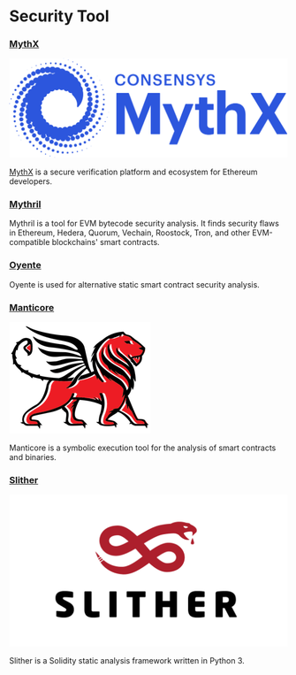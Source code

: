 # Security Tool

### [MythX](https://mythx.io/)&#x20;

![](../../.gitbook/assets/MythX.svg)

[MythX](https://mythx.io/) is a secure verification platform and ecosystem for Ethereum developers.&#x20;

### [Mythril](https://github.com/ConsenSys/mythril)&#x20;

Mythril is a tool for EVM bytecode security analysis. It finds security flaws in Ethereum, Hedera, Quorum, Vechain, Roostock, Tron, and other EVM-compatible blockchains' smart contracts.

### [Oyente](https://github.com/melonproject/oyente)

Oyente is used for alternative static smart contract security analysis.

### [Manticore](https://github.com/trailofbits/manticore)

![](../../.gitbook/assets/manticore.png)

Manticore is a symbolic execution tool for the analysis of smart contracts and binaries.

### [Slither](https://github.com/crytic/slither)

![](../../.gitbook/assets/Slither.png)

Slither is a Solidity static analysis framework written in Python 3.
